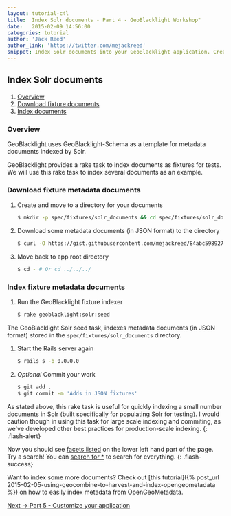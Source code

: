 ```yaml
---
layout: tutorial-c4l
title:  Index Solr documents - Part 4 - GeoBlacklight Workshop"
date:   2015-02-09 14:56:00
categories: tutorial
author: 'Jack Reed'
author_link: 'https://twitter.com/mejackreed'
snippet: Index Solr documents into your GeoBlacklight application. Created as part of a tutorial series given in a GeoBlacklight Workshop'
---
```




## Index Solr documents
  1. [Overview](#overview)
  1. [Download fixture documents](#download-fixture-documents)
  1. [Index documents](#index-documents)

### Overview

GeoBlacklight uses GeoBlacklight-Schema as a template for metadata documents indexed by Solr.

GeoBlacklight provides a rake task to index documents as fixtures for tests. We will use this rake task to index several documents as an example.

### Download fixture metadata documents

  1. Create and move to a directory for your documents

     ```sh
     $ mkdir -p spec/fixtures/solr_documents && cd spec/fixtures/solr_documents
     ```

  1. Download some metadata documents (in JSON format) to the directory

     ```sh
     $ curl -O https://gist.githubusercontent.com/mejackreed/84abc598927c43af665b/raw/geoblacklight-documents.json
     ```

  1. Move back to app root directory

     ```sh
     $ cd - # Or cd ../../../
     ```

### Index fixture metadata documents

  1. Run the GeoBlacklight fixture indexer

     ```sh
     $ rake geoblacklight:solr:seed
     ```
    
The GeoBlacklight Solr seed task, indexes metadata documents (in JSON format) stored in the `spec/fixtures/solr_documents` directory.

  1. Start the Rails server again

     ```sh
     $ rails s -b 0.0.0.0
     ```

  1. *Optional* Commit your work

     ```sh
     $ git add .
     $ git commit -m 'Adds in JSON fixtures'
     ```

As stated above, this rake task is useful for quickly indexing a small number documents in Solr (built specifically for populating Solr for testing). I would caution though in using this task for large scale indexing and commiting, as we've developed other best practices for production-scale indexing.
{: .flash-alert}


Now you should see <a href="http://127.0.0.1:3000">facets listed</a> on the lower left hand part of the page. Try a search! You can <a href="http://127.0.0.1:3000/?q=*">search for *</a> to search for everything.
{: .flash-success}

Want to index some more documents? Check out [this tutorial]({% post_url 2015-02-05-using-geocombine-to-harvest-and-index-opengeometadata %}) on how to easily index metadata from OpenGeoMetadata.


<div class='flash-notice'>
  <a href="{% post_url 2015-02-09-customize-your-application %}">Next → Part 5 - Customize your application</a>
</div>